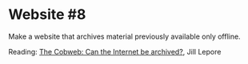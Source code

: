 # Website #8

Make a website that archives material previously available only offline.

Reading:
[The Cobweb: Can the Internet be archived?](http://www.newyorker.com/magazine/2015/01/26/cobweb), Jill Lepore